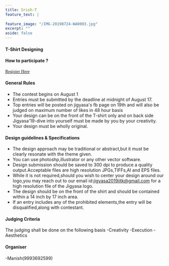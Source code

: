 ```yaml
---
title: Srish-T
feature_text: |
  
feature_image: "/IMG-20190724-WA0003.jpg"
excerpt: ""
aside: false
---
```

#### T-Shirt Designing

#### How to participate ?
[<span style="font-family:Papyrus; font-size:1em;">Register Here</span>](https://forms.gle/KdcxcBhTjBirV6pH8 "Event Registration link") 

#### General Rules
* The contest begins on August 1
* Entries must be submitted by the deadline at midnight of August 17.
* Top entries will be posted on jigyasa's fb page on 19th and will also be judged on maximum number of likes in 48 hour basis
* Your design can be on the front of the T-shirt only and on back side Jigyasa'19-dive into yourself must be made by you by your creativity.
* Your design must be wholly original.

#### Design guidelines & Specifications
* The design approach may be traditional or abstract,but it must be clearly resonate with the theme given.
* You can use photoshp,illustrator or any other vector software.
* Design submission should be saved to 300 dpi to produce a quality output.Acceptable files are high resolution JPGs,TIFFs,AI and EPS files.
* While it is not required,should you wish to center your design around our logo,you may reach out to our email id:jigyasa2019iitk@gmail.com for a high resolution file of the Jigyasa logo.
* The design should be on the front of the shirt and should be contained within a 14 inch by 17 inch area.
* If an entry includes any of the prohibited elements,the entry will be disqualified,along with contestant.

#### Judging Criteria

The judging shall be done on the following basis
-Creativity
-Execution
-Aesthetics

#### Organiser
-Manish(9993692599)

```
